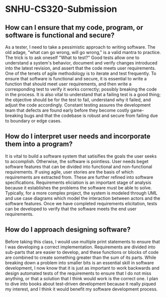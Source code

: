 # SNHU-CS320-Submission

## How can I ensure that my code, program, or software is functional and secure?

As a tester, I need to take a pessimistic approach to writing software. The old adage, "what can go wrong, will go wrong," is a valid mantra to practice. The trick is to ask oneself "What to test?" Good tests allow one to understand a system's behavior, document and verify changes introduced into the latest revision, and assert that the code meets user requirements. One of the tenets of agile methodology is to iterate and test frequently. To ensure that software is functional and secure, it is essential to write a function that should meet user requirements, and then write a corresponding test to verify it works correctly; possibly breaking the code in the process. It is also vital to understand that a failing test is a good thing; the objective should be for the test to fail, understand why it failed, and adjust the code accordingly. Constant testing assures the development team that defects are found early before they become costly game-breaking bugs and that the codebase is robust and secure from failing due to boundary or edge cases. 

## How do I interpret user needs and incorporate them into a program?

It is vital to build a software system that satisifies the goals the user seeks to accomplish. Otherwise, the software is pointless. User needs beget software features that can be divided into functional and non-functional requirements. If using agile, user stories are the basis of which requirements are extracted from. These are further refined into software specifications. Requirements eliciation is an important stage of analysis because it establishes the problems the software must be able to solve. Typically, for a more complex project, the system is modeled through UML and use case diagrams which model the interaction between actors and the software features. Once we have completed requirements elicitation, tests can be developed to verify that the software meets the end user requirements. 

## How do I approach designing software?

Before taking this class, I would use multiple print statements to ensure that I was developing a correct implementation. Requirements are divided into sub-parts that are easier to develop, and these functions or blocks of code are combined to create something greater than the sum of its parts. While breaking down a problem into smaller bits is an essential skill in software development, I now know that it is just as important to work backwards and design automated tests of the requirements to ensure that I do not miss anything, or that a solution that I think would work is the correct one. I plan to dive into books about test-driven development because it really piqued my interest, and I think it would benefit my software development process.
